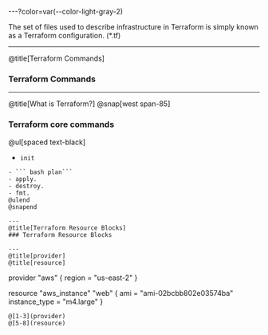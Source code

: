 ---?color=var(--color-light-gray-2)

The set of files used to describe infrastructure in Terraform is simply known as a Terraform configuration. (*.tf)

---
@title[Terraform Commands]
### Terraform Commands

---
@title[What is Terraform?]
@snap[west span-85]
### Terraform core commands
@ul[spaced text-black]
- ``` bash
  init
```
- ``` bash plan```
- apply.
- destroy.
- fmt.
@ulend
@snapend

---
@title[Terraform Resource Blocks]
### Terraform Resource Blocks

---
@title[provider]
@title[resource]
```
provider "aws" {
  region = "us-east-2"
}

resource "aws_instance" "web" {
  ami           = "ami-02bcbb802e03574ba"
  instance_type = "m4.large"
}
```
@[1-3](provider)
@[5-8](resource)
